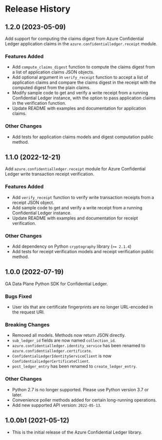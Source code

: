 # Release History

## 1.2.0 (2023-05-09)
Add support for computing the claims digest from Azure Confidential Ledger application claims in the `azure.confidentialledger.receipt` module.

### Features Added
- Add `compute_claims_digest` function to compute the claims digest from a list of application claims JSON objects. 
- Add optional argument in `verify_receipt` function to accept a list of application claims and compare the claims digest in the receipt with the computed digest from the plain claims.
- Modify sample code to get and verify a write receipt from a running Confidential Ledger instance, with the option to pass application claims in the verification function.
- Update README with examples and documentation for application claims.

### Other Changes
- Add tests for application claims models and digest computation public method.

## 1.1.0 (2022-12-21)
Add `azure.confidentialledger.receipt` module for Azure Confidential Ledger write transaction receipt verification.

### Features Added
- Add `verify_receipt` function to verify write transaction receipts from a receipt JSON object.
- Add sample code to get and verify a write receipt from a running Confidential Ledger instance.
- Update README with examples and documentation for receipt verification.

### Other Changes
- Add dependency on Python `cryptography` library (`>= 2.1.4`)
- Add tests for receipt verification models and receipt verification public method.

## 1.0.0 (2022-07-19)

GA Data Plane Python SDK for Confidential Ledger.

### Bugs Fixed
- User ids that are certificate fingerprints are no longer URL-encoded in the request URI.

### Breaking Changes
- Removed all models. Methods now return JSON directly.
- `sub_ledger_id` fields are now named `collection_id`.
- `azure.confidentialledger.identity_service` has been renamed to `azure.confidentialledger.certificate`.
- `ConfidentialLedgerIdentityServiceClient` is now `ConfidentialLedgerCertificateClient`.
- `post_ledger_entry` has been renamed to `create_ledger_entry`.

### Other Changes
- Python 2.7 is no longer supported. Please use Python version 3.7 or later.
- Convenience poller methods added for certain long-running operations.
- Add new supported API version: `2022-05-13`.

## 1.0.0b1 (2021-05-12)

- This is the initial release of the Azure Confidential Ledger library.
